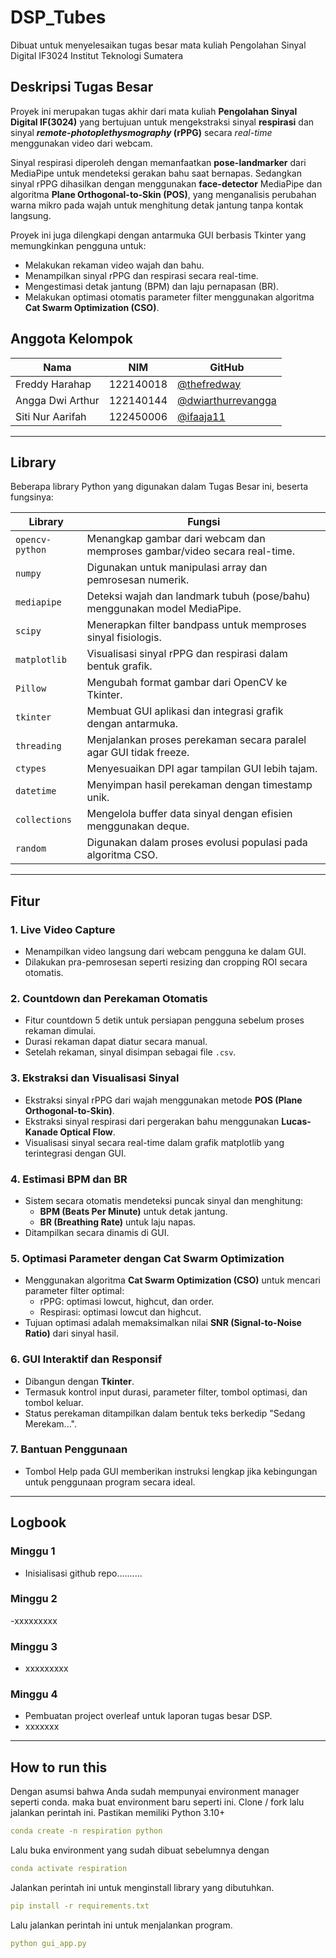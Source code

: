 # DSP_Tubes

Dibuat untuk menyelesaikan tugas besar mata kuliah Pengolahan Sinyal Digital IF3024 Institut Teknologi Sumatera

## **Deskripsi Tugas Besar**

Proyek ini merupakan tugas akhir dari mata kuliah **Pengolahan Sinyal Digital IF(3024)** yang bertujuan untuk mengekstraksi sinyal **respirasi** dan sinyal **_remote-photoplethysmography_ (rPPG)** secara _real-time_ menggunakan video dari webcam.

Sinyal respirasi diperoleh dengan memanfaatkan **pose-landmarker** dari MediaPipe untuk mendeteksi gerakan bahu saat bernapas. Sedangkan sinyal rPPG dihasilkan dengan menggunakan **face-detector** MediaPipe dan algoritma **Plane Orthogonal-to-Skin (POS)**, yang menganalisis perubahan warna mikro pada wajah untuk menghitung detak jantung tanpa kontak langsung.

Proyek ini juga dilengkapi dengan antarmuka GUI berbasis Tkinter yang memungkinkan pengguna untuk:

- Melakukan rekaman video wajah dan bahu.
- Menampilkan sinyal rPPG dan respirasi secara real-time.
- Mengestimasi detak jantung (BPM) dan laju pernapasan (BR).
- Melakukan optimasi otomatis parameter filter menggunakan algoritma **Cat Swarm Optimization (CSO)**.

## **Anggota Kelompok**

| Nama             | NIM       | GitHub                                                     |
| ---------------- | --------- | ---------------------------------------------------------- |
| Freddy Harahap   | 122140018  | [@thefredway](https://github.com/thefredway)               |
| Angga Dwi Arthur | 122140144 | [@dwiarthurrevangga](https://github.com/dwiarthurrevangga) |
| Siti Nur Aarifah | 122450006 | [@ifaaja11](https://github.com/ifaaja11)                   |

---

## **Library**

Beberapa library Python yang digunakan dalam Tugas Besar ini, beserta fungsinya:

| **Library** | **Fungsi** |
| --------------- | ------------------------------------------------------------------------- |
| `opencv-python` | Menangkap gambar dari webcam dan memproses gambar/video secara real-time. |
| `numpy` | Digunakan untuk manipulasi array dan pemrosesan numerik. |
| `mediapipe` | Deteksi wajah dan landmark tubuh (pose/bahu) menggunakan model MediaPipe. |
| `scipy` | Menerapkan filter bandpass untuk memproses sinyal fisiologis. |
| `matplotlib` | Visualisasi sinyal rPPG dan respirasi dalam bentuk grafik. |
| `Pillow` | Mengubah format gambar dari OpenCV ke Tkinter. |
| `tkinter` | Membuat GUI aplikasi dan integrasi grafik dengan antarmuka. |
| `threading` | Menjalankan proses perekaman secara paralel agar GUI tidak freeze. |
| `ctypes` | Menyesuaikan DPI agar tampilan GUI lebih tajam. |
| `datetime` | Menyimpan hasil perekaman dengan timestamp unik. |
| `collections` | Mengelola buffer data sinyal dengan efisien menggunakan deque. |
| `random` | Digunakan dalam proses evolusi populasi pada algoritma CSO. |

---

## **Fitur**

### 1. Live Video Capture

- Menampilkan video langsung dari webcam pengguna ke dalam GUI.
- Dilakukan pra-pemrosesan seperti resizing dan cropping ROI secara otomatis.

### 2. Countdown dan Perekaman Otomatis

- Fitur countdown 5 detik untuk persiapan pengguna sebelum proses rekaman dimulai.
- Durasi rekaman dapat diatur secara manual.
- Setelah rekaman, sinyal disimpan sebagai file `.csv`.

### 3. Ekstraksi dan Visualisasi Sinyal

- Ekstraksi sinyal rPPG dari wajah menggunakan metode **POS (Plane Orthogonal-to-Skin)**.
- Ekstraksi sinyal respirasi dari pergerakan bahu menggunakan **Lucas-Kanade Optical Flow**.
- Visualisasi sinyal secara real-time dalam grafik matplotlib yang terintegrasi dengan GUI.

### 4. Estimasi BPM dan BR

- Sistem secara otomatis mendeteksi puncak sinyal dan menghitung:
  - **BPM (Beats Per Minute)** untuk detak jantung.
  - **BR (Breathing Rate)** untuk laju napas.
- Ditampilkan secara dinamis di GUI.

### 5. Optimasi Parameter dengan Cat Swarm Optimization

- Menggunakan algoritma **Cat Swarm Optimization (CSO)** untuk mencari parameter filter optimal:
  - rPPG: optimasi lowcut, highcut, dan order.
  - Respirasi: optimasi lowcut dan highcut.
- Tujuan optimasi adalah memaksimalkan nilai **SNR (Signal-to-Noise Ratio)** dari sinyal hasil.

### 6. GUI Interaktif dan Responsif

- Dibangun dengan **Tkinter**.
- Termasuk kontrol input durasi, parameter filter, tombol optimasi, dan tombol keluar.
- Status perekaman ditampilkan dalam bentuk teks berkedip "Sedang Merekam...".

### 7. Bantuan Penggunaan

- Tombol Help pada GUI memberikan instruksi lengkap jika kebingungan untuk penggunaan program secara ideal.

---

## **Logbook**

### Minggu 1

- Inisialisasi github repo..........

### Minggu 2

-xxxxxxxxx

### Minggu 3

- xxxxxxxxx
### Minggu 4

- Pembuatan project overleaf untuk laporan tugas besar DSP.
- xxxxxxx

---

## How to run this

Dengan asumsi bahwa Anda sudah mempunyai environment manager seperti conda. maka buat environment baru seperti ini. Clone / fork lalu jalankan perintah ini. Pastikan memiliki Python 3.10+

```yaml
conda create -n respiration python
```

Lalu buka environment yang sudah dibuat sebelumnya dengan

```yaml
conda activate respiration
```

Jalankan perintah ini untuk menginstall library yang dibutuhkan.

```yaml
pip install -r requirements.txt
```

Lalu jalankan perintah ini untuk menjalankan program.

```yaml
python gui_app.py
```
